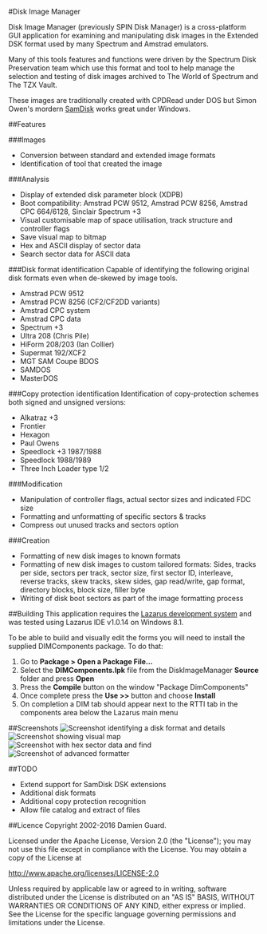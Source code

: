 #Disk Image Manager

Disk Image Manager (previously SPIN Disk Manager) is a cross-platform GUI application for examining and manipulating disk images in the Extended DSK format used by many Spectrum and Amstrad emulators.

Many of this tools features and functions were driven by the Spectrum Disk Preservation team which use this format and tool to help manage the selection and testing of disk images archived to The World of Spectrum and The TZX Vault.

These images are traditionally created with CPDRead under DOS but Simon Owen's mordern [SamDisk](http://simonowen.com/samdisk/) works great under Windows.

##Features

###Images

* Conversion between standard and extended image formats
* Identification of tool that created the image

###Analysis

* Display of extended disk parameter block (XDPB)
* Boot compatibility: Amstrad PCW 9512, Amstrad PCW 8256, Amstrad CPC 664/6128, Sinclair Spectrum +3
* Visual customisable map of space utilisation, track structure and controller flags
* Save visual map to bitmap
* Hex and ASCII display of sector data
* Search sector data for ASCII data 

###Disk format identification
Capable of identifying the following original disk formats even when de-skewed by image tools.

* Amstrad PCW 9512
* Amstrad PCW 8256 (CF2/CF2DD variants)
* Amstrad CPC system
* Amstrad CPC data
* Spectrum +3
* Ultra 208 (Chris Pile)
* HiForm 208/203 (Ian Collier)
* Supermat 192/XCF2
* MGT SAM Coupe BDOS
* SAMDOS
* MasterDOS

###Copy protection identification
Identification of copy-protection schemes both signed and unsigned versions:

* Alkatraz +3
* Frontier
* Hexagon
* Paul Owens
* Speedlock +3 1987/1988
* Speedlock 1988/1989
* Three Inch Loader type 1/2

###Modification

* Manipulation of controller flags, actual sector sizes and indicated FDC size
* Formatting and unformatting of specific sectors & tracks
* Compress out unused tracks and sectors option 

###Creation

* Formatting of new disk images to known formats
* Formatting of new disk images to custom tailored formats: Sides, tracks per side, sectors per track, sector size, first sector ID, interleave, reverse tracks, skew tracks, skew sides, gap read/write, gap format, directory blocks, block size, filler byte
* Writing of disk boot sectors as part of the image formatting process 

##Building
This application requires the [Lazarus development system](http://www.lazarus.freepascal.org/) and was tested using Lazarus IDE v1.0.14 on Windows 8.1.

To be able to build and visually edit the forms you will need to install the supplied DIMComponents package. To do that:

1. Go to **Package > Open a Package File...**
2. Select the **DIMComponents.lpk** file from the DiskImageManager **Source** folder and press **Open**
3. Press the **Compile** button on the window "Package DimComponents" 
4. Once complete press the **Use >>** button and choose **Install**
5. On completion a DIM tab should appear next to the RTTI tab in the components area below the Lazarus main menu

##Screenshots
![Screenshot identifying a disk format and details](https://images.damieng.com/software/sdm-ident.png)
![Screenshot showing visual map](https://images.damieng.com/software/sdm-map.png)
![Screenshot with hex sector data and find](https://images.damieng.com/software/sdm-find.png)
![Screenshot of advanced formatter](https://images.damieng.com/software/sdm-format.png)

##TODO
* Extend support for SamDisk DSK extensions
* Additional disk formats
* Additional copy protection recognition
* Allow file catalog and extract of files

##Licence
Copyright 2002-2016 Damien Guard.

Licensed under the Apache License, Version 2.0 (the "License"); you may not use this file except in compliance with the License. You may obtain a copy of the License at

http://www.apache.org/licenses/LICENSE-2.0

Unless required by applicable law or agreed to in writing, software distributed under the License is distributed on an "AS IS" BASIS, WITHOUT WARRANTIES OR CONDITIONS OF ANY KIND, either express or implied. See the License for the specific language governing permissions and limitations under the License.
